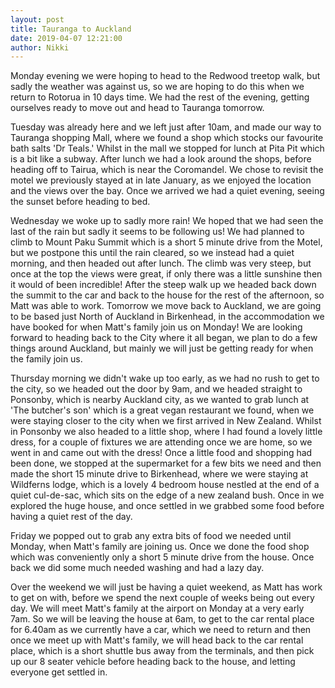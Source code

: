 ```yaml
---
layout: post
title: Tauranga to Auckland
date: 2019-04-07 12:21:00
author: Nikki
---
```


Monday evening we were hoping to head to the Redwood treetop walk, but sadly the weather was against us, so we are hoping to do this when we return to Rotorua in 10 days time. We had the rest of the evening, getting ourselves ready to move out and head to Tauranga tomorrow.

Tuesday was already here and we left just after 10am, and made our way to Tauranga shopping Mall, where we found a shop which stocks our favourite bath salts 'Dr Teals.' Whilst in the mall we stopped for lunch at Pita Pit which is a bit like a subway. After lunch we had a look around the shops, before heading off to Tairua, which is near the Coromandel. We chose to revisit the motel we previously stayed at in late January, as we enjoyed the location and the views over the bay. Once we arrived we had a quiet evening, seeing the sunset before heading to bed. 

Wednesday we woke up to sadly more rain! We hoped that we had seen the last of the rain but sadly it seems to be following us! We had planned to climb to Mount Paku Summit which is a short 5 minute drive from the Motel, but we postpone this until the rain cleared, so we instead had a quiet morning, and then headed out after lunch. The climb was very steep, but once at the top the views were great, if only there was a little sunshine then it would of been incredible! After the steep walk up we headed back down the summit to the car and back to the house for the rest of the afternoon, so Matt was able to work. Tomorrow we move back to Auckland, we are going to be based just North of Auckland in Birkenhead, in the accommodation we have booked for when Matt's family join us on Monday! We are looking forward to heading back to the City where it all began, we plan to do a few things around Auckland, but mainly we will just be getting ready for when the family join us. 

Thursday morning we didn't wake up too early, as we had no rush to get to the city, so we headed out the door by 9am, and we headed straight to Ponsonby, which is nearby Auckland city, as we wanted to grab lunch at 'The butcher's son' which is a great vegan restaurant we found, when we were staying closer to the city when we first arrived in New Zealand. Whilst in Ponsonby we also headed to a little shop, where I had found a lovely little dress, for a couple of fixtures we are attending once we are home, so we went in and came out with the dress! Once a little food and shopping had been done, we stopped at the supermarket for a few bits we need and then made the short 15 minute drive to Birkenhead, where we were staying at Wildferns lodge, which is a lovely 4 bedroom house nestled at the end of a quiet cul-de-sac, which sits on the edge of a new zealand bush. Once in we explored the huge house, and once settled in we grabbed some food before having a quiet rest of the day. 

Friday we popped out to grab any extra bits of food we needed until Monday, when Matt's family are joining us. Once we done the food shop which was conveniently only a short 5 minute drive from the house. Once back we did some much needed washing and had a lazy day.

Over the weekend we will just be having a quiet weekend, as Matt has work to get on with, before we spend the next couple of weeks being out every day. We will meet Matt's family at the airport on Monday at a very early 7am. So we will be leaving the house at 6am, to get to the car rental place for 6.40am as we currently have a car, which we need to return and then once we meet up with Matt's family, we will head back to the car rental place, which is a short shuttle bus away from the terminals, and then pick up our 8 seater vehicle before heading back to the house, and letting everyone get settled in. 
